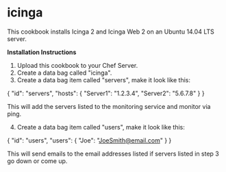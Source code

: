 # icinga

This cookbook installs Icinga 2 and Icinga Web 2 on an Ubuntu 14.04 LTS server.

<b>Installation Instructions</b>

1. Upload this cookbook to your Chef Server.
2. Create a data bag called "icinga".
3. Create a data bag item called "servers", make it look like this:

{
  "id": "servers",
  "hosts": {
    "Server1": "1.2.3.4",
    "Server2": "5.6.7.8"
  }
}

This will add the servers listed to the monitoring service and monitor via ping.

4. Create a data bag item called "users", make it look like this:

{
  "id": "users",
  "users": {
    "Joe": "JoeSmith@email.com"
  }
}

This will send emails to the email addresses listed if servers listed in step 3 go down or come up.
